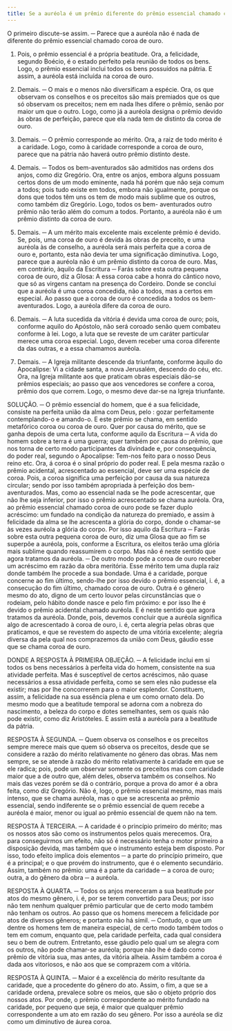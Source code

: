 ```yaml
---
title: Se a auréola é um prêmio diferente do prêmio essencial chamado coroa de ouro
---
```


O primeiro discute-se assim. ─ Parece que a auréola não é nada de diferente do prêmio essencial chamado coroa de ouro.  

1. Pois, o prêmio essencial é a própria beatitude. Ora, a felicidade, segundo Boécio, é o estado perfeito pela reunião de todos os bens. Logo, o prêmio essencial inclui todos os bens possuídos na pátria. E assim, a auréola está incluída na coroa de ouro.  

2. Demais. ─ O mais e o menos não diversificam a espécie. Ora, os que observam os conselhos e os preceitos são mais premiados que os que só observam os preceitos; nem em nada lhes difere o prêmio, senão por maior um que o outro. Logo, como já a auréola designa o prêmio devido às obras de perfeição, parece que ela nada tem de distinto da coroa de ouro.  

3. Demais. ─ O prêmio corresponde ao mérito. Ora, a raiz de todo mérito é a caridade. Logo, como à caridade corresponde a coroa de ouro, parece que na pátria não haverá outro prêmio distinto deste.  

4. Demais. ─ Todos os bem-aventurados são admitidos nas ordens dos anjos, como diz Gregório. Ora, entre os anjos, embora alguns possuam certos dons de um modo eminente, nada há porém que não seja comum a todos; pois tudo existe em todos, embora não igualmente, porque os dons que todos têm uns os tem de modo mais sublime que os outros, como também diz Gregório. Logo, todos os bem- aventurados outro prêmio não terão além do comum a todos. Portanto, a auréola não é um prêmio distinto da coroa de ouro.  

5. Demais. ─ A um mérito mais excelente mais excelente prêmio é devido. Se, pois, uma coroa de ouro é devida às obras de preceito, e uma auréola às de conselho, a auréola será mais perfeita que a coroa de ouro e, portanto, esta não devia ter uma significação diminutiva. Logo, parece que a auréola não é um prêmio distinto da coroa de ouro.  Mas, em contrário, àquilo da Escritura ─ Farás sobre esta outra pequena coroa de ouro, diz a Glosa: A essa coroa cabe a honra do cântico novo, que só as virgens cantam na presença do Cordeiro. Donde se conclui que a auréola é uma coroa concedida, não a todos, mas a certos em especial. Ao passo que a coroa de ouro é concedida a todos os bem-aventurados. Logo, a auréola difere da coroa de ouro.  

2. Demais. ─ A luta sucedida da vitória é devida uma coroa de ouro; pois, conforme aquilo do Apóstolo, não será coroado senão quem combateu conforme à lei. Logo, a luta que se reveste de um caráter particular merece uma coroa especial. Logo, devem receber uma coroa diferente da das outras, e a essa chamamos auréola.  

3. Demais. ─ A Igreja militante descende da triunfante, conforme àquilo do Apocalipse: Vi a cidade santa, a nova Jerusalém, descendo do céu, etc. Ora, na Igreja militante aos que praticam obras especiais dão-se prêmios especiais; ao passo que aos vencedores se confere a coroa, prêmio dos que correm. Logo, o mesmo deve dar-se na Igreja triunfante. 

SOLUÇÃO. ─ O prêmio essencial do homem, que é a sua felicidade, consiste na perfeita união da alma com Deus, pelo : gozar perfeitamente contemplando-o e amando-o. E este prêmio se chama, em sentido metafórico coroa ou coroa de ouro. Quer por causa do mérito, que se ganha depois de uma certa luta, conforme aquilo da Escritura ─ A vida do homem sobre a terra é uma guerra; quer também por causa do prêmio, que nos torna de certo modo participantes da divindade e, por consequência, do poder real, segundo o Apocalipse: Tem-nos feito para o nosso Deus reino etc. Ora, á coroa é o sinal próprio do poder real. E pela mesma razão o prêmio acidental, acrescentado ao essencial, deve ser uma espécie de coroa. Pois, a coroa significa uma perfeição por causa da sua natureza circular; sendo por isso também apropriada à perfeição dos bem-aventurados. Mas, como ao essencial nada se lhe pode acrescentar, que não lhe seja inferior, por isso o prêmio acrescentado se chama auréola. Ora, ao prêmio essencial chamado coroa de ouro pode se fazer duplo acréscimo: um fundado na condição da natureza do premiado, e assim à felicidade da alma se lhe acrescenta a glória do corpo, donde o chamar-se às vezes auréola a glória do corpo. Por isso aquilo da Escritura ─ Farás sobre esta outra pequena coroa de ouro, diz uma Glosa que ao fim se superpõe a auréola, pois, conforme a Escritura, os eleitos terão uma glória mais sublime quando reassumirem o corpo. Mas não é neste sentido que agora tratamos da auréola. ─ De outro modo pode a coroa de ouro receber um acréscimo em razão da obra meritória. Esse mérito tem uma dupla raiz donde também lhe procede a sua bondade. Uma é a caridade, porque concerne ao fim último, sendo-lhe por isso devido o prêmio essencial, i. é, a consecução do fim último, chamado coroa de ouro. Outra é o gênero mesmo do ato, digno de um certo louvor pelas circunstâncias que o rodeiam, pelo hábito donde nasce e pelo fim próximo: e por isso lhe é devido o prêmio acidental chamado auréola. E é neste sentido que agora tratamos da auréola. Donde, pois, devemos concluir que a auréola significa algo de acrescentado à coroa de ouro, i. é, certa alegria pelas obras que praticamos, e que se revestem do aspecto de uma vitória excelente; alegria diversa da pela qual nos comprazemos da união com Deus, gáudio esse que se chama coroa de ouro.  

DONDE A RESPOSTA À PRIMEIRA OBJEÇÃO. ─ A felicidade inclui em si todos os bens necessários à perfeita vida do homem, consistente na sua atividade perfeita. Mas é susceptível de certos acréscimos, não quase necessários a essa atividade perfeita, como se sem eles não pudesse ela existir; mas por lhe concorrerem para o maior esplendor. Constituem, assim, a felicidade na sua essência plena e um como ornato dela. Do mesmo modo que a beatitude temporal se adorna com a nobreza do nascimento, a beleza do corpo e dotes semelhantes, sem os quais não pode existir, como diz Aristóteles. E assim está a auréola para a beatitude da pátria.  

RESPOSTA À SEGUNDA. ─ Quem observa os conselhos e os preceitos sempre merece mais que quem só observa os preceitos, desde que se considere a razão do mérito relativamente no gênero das obras. Mas nem sempre, se se atende à razão do mérito relativamente à caridade em que se ele radica; pois, pode um observar somente os preceitos mas com caridade maior que a de outro que, além deles, observa também os conselhos. No mais das vezes porém se dá o contrário, porque a prova do amor é a obra feita, como diz Gregório. Não é, logo, o prêmio essencial mesmo, mas mais intenso, que se chama auréola, mas o que se acrescenta ao prêmio essencial, sendo indiferente se o prêmio essencial de quem recebe a auréola é maior, menor ou igual ao prêmio essencial de quem não na tem.  

RESPOSTA À TERCEIRA. ─ A caridade é o princípio primeiro do mérito; mas os nossos atos são como os instrumentos pelos quais merecemos. Ora, para conseguirmos um efeito, não só é necessário tenha o motor primeiro a disposição devida, mas também que o instrumento esteja bem disposto. Por isso, todo efeito implica dois elementos ─ a parte do princípio primeiro, que é a principal; e o que provém do instrumento, que é o elemento secundário. Assim, também no prêmio: uma é a parte da caridade ─ a coroa de ouro; outra, a do gênero da obra ─ a auréola. 

RESPOSTA À QUARTA. ─ Todos os anjos mereceram a sua beatitude por atos do mesmo gênero, i. é, por se terem convertido para Deus; por isso não tem nenhum qualquer prêmio particular que de certo modo também não tenham os outros. Ao passo que os homens merecem a felicidade por atos de diversos gêneros; e portanto não há símil. ─ Contudo, o que um dentre os homens tem de maneira especial, de certo modo também todos o tem em comum, enquanto que, pela caridade perfeita, cada qual considera seu o bem de outrem. Entretanto, esse gáudio pelo qual um se alegra com os outros, não pode chamar-se auréola; porque não lhe é dado como prêmio de vitória sua, mas antes, da vitória alheia. Assim também a coroa é dada aos vitoriosos, e não aos que se comprazem com a vitória.  

RESPOSTA À QUINTA. ─ Maior é a excelência do mérito resultante da caridade, que a procedente do gênero do ato. Assim, o fim, a que se a caridade ordena, prevalece sobre os meios, que são o objeto próprio dos nossos atos. Por onde, o prêmio correspondente ao mérito fundado na caridade, por pequeno que seja, é maior que qualquer prêmio correspondente a um ato em razão do seu gênero. Por isso a auréola se diz como um diminutivo de áurea coroa.